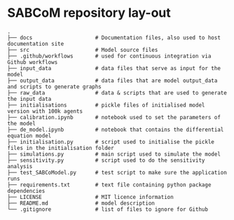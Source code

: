 # SABCoM repository lay-out	
	
	.
    ├── docs                    # Documentation files, also used to host documentation site
    ├── src                     # Model source files
	├──	.github/workflows		# used for continuous integration via Github workflows  
    ├── input_data              # data files that serve as input for the model
	├── output_data 			# data files that are model output_data and scripts to generate graphs
	├── raw_data 				# data & scripts that are used to generate the input data
	├── initialisations			# pickle files of initialised model version with 100k agents
	├── calibration.ipynb		# notebook used to set the parameters of the model
	├── de_model.ipynb  		# notebook that contains the differential equation model 
	├── initialisation.py 		# script used to initialise the pickle files in the initialisation folder
	├── simulations.py 			# main script used to simulate the model 
	├── sensitivity.py 			# script used to do the sensitivity analysis 
	├── test_SABCoModel.py		# test script to make sure the application runs
	├── requirements.txt		# text file containing python package dependencies
	├── LICENSE					# MIT licence information	
    ├── README.md				# model description
	└── .gitignore              # list of files to ignore for Github 
	